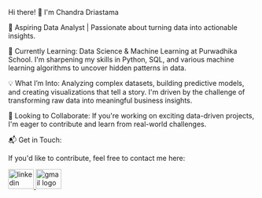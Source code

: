Hi there! 
👋 I'm Chandra Driastama

🚀 Aspiring Data Analyst | Passionate about turning data into actionable insights.

🌱 Currently Learning: Data Science & Machine Learning at Purwadhika School. I'm sharpening my skills in Python, SQL, and various machine learning algorithms to uncover hidden patterns in data.

💡 What I’m Into: Analyzing complex datasets, building predictive models, and creating visualizations that tell a story. I'm driven by the challenge of transforming raw data into meaningful business insights.

🤝 Looking to Collaborate: If you're working on exciting data-driven projects, I'm eager to contribute and learn from real-world challenges.

📬 Get in Touch:

If you'd like to contribute, feel free to contact me here:

<a href="https://www.linkedin.com/in/chandra-driastama-65b204217/" target="_blank">
    <img src="https://raw.githubusercontent.com/maurodesouza/profile-readme-generator/master/src/assets/icons/social/linkedin/default.svg" width="52" height="40" alt="linkedin logo"/>
  </a>
  <a href="mailto:chandradriastama@gmail.com" target="_blank">
    <img src="https://raw.githubusercontent.com/maurodesouza/profile-readme-generator/master/src/assets/icons/social/gmail/default.svg"  width="52" height="40" alt="gmail logo"/>
  </a>

<!---
chandra879012/chandra879012 is a ✨ special ✨ repository because its `README.md` (this file) appears on your GitHub profile.
You can click the Preview link to take a look at your changes.
--->
